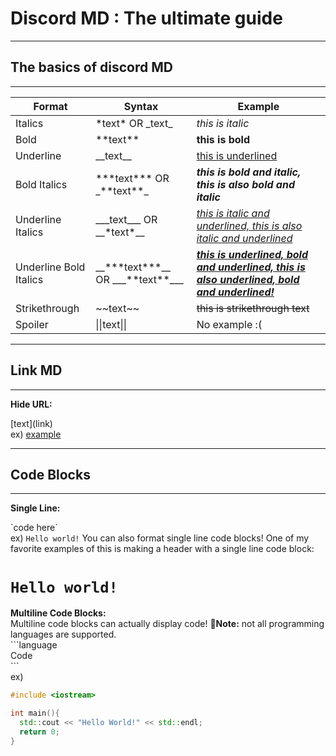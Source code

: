 # Discord MD : The ultimate guide
<hr>
<h2>The basics of discord MD</h2>
<hr>

| Format | Syntax | Example |
--- | --- | ---
| Italics | *text\* OR _text\_ | *this is italic* |
| Bold | **text\*\* | **this is bold** |
| Underline | __text\_\_ | <ins>this is underlined</ins> |
| Bold Italics | ***text\*\*\* OR _\*\*text\*\*\_ | ***this is bold and italic,*** _**this is also bold and italic**_ |
| Underline Italics | ___text\_\_\_ OR __*text\*\_\_ | *<ins>this is italic and underlined, this is also italic and underlined</ins>* |
| Underline Bold Italics | __***text\*\*\*\_\_ OR ___\*\*text\*\*\_\_\_ | ***<ins>this is underlined, bold and underlined, this is also underlined, bold and underlined!</ins>*** |
| Strikethrough | ~~text\~\~ | ~~this is strikethrough text~~ |
| Spoiler | \|\|text\|\| | No example :( |

<hr>
<h2>Link MD</h2>
<hr>

<strong>Hide URL: </strong>  

\[text]\(link)  
ex) [example](example.com)

<hr>  
<h2>Code Blocks</h2>  
<hr>  

<strong>Single Line: </strong>  

\`code here\`  
ex) `Hello world!`
You can also format single line code blocks! One of my favorite examples of this is making a header with a single line code block:
# `Hello world!`  

<strong>Multiline Code Blocks: </strong>  
Multiline code blocks can actually display code!
:memo:**Note:** not all programming languages are supported.  
\`\`\`language  
Code  
\`\`\`  
ex)
```cpp
#include <iostream>

int main(){
  std::cout << "Hello World!" << std::endl;
  return 0;
}
```

